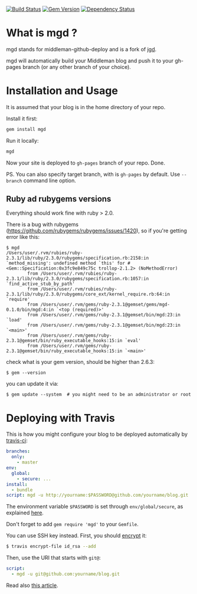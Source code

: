 [![Build Status](https://travis-ci.org/hovancik/middleman-github-deploy.svg)](https://travis-ci.org/hovancik/middleman-github-deploy)
[![Gem Version](https://badge.fury.io/rb/mgd.svg)](http://badge.fury.io/rb/mgd)
[![Dependency Status](https://gemnasium.com/hovancik/middleman-github-deploy.svg)](https://gemnasium.com/hovancik/middleman-github-deploy)

# What is mgd ?

mgd stands for middleman-github-deploy and is a fork of [jgd](https://github.com/yegor256/jekyll-github-deploy).  

mgd will automatically build your Middleman blog and push it to your gh-pages
branch (or any other branch of your choice).

# Installation and Usage

It is assumed that your blog is in the home directory of your repo.

Install it first:

```bash
gem install mgd
```

Run it locally:

```bash
mgd
```

Now your site is deployed to `gh-pages` branch of your repo. Done.

PS. You can also specify target branch, with is `gh-pages` by default. Use
`--branch` command line option.

## Ruby ad rubygems versions
Everything should work fine with ruby > 2.0.

There is a bug with rubygems (https://github.com/rubygems/rubygems/issues/1420), so if you're getting error like this:

```
$ mgd
/Users/user/.rvm/rubies/ruby-2.3.1/lib/ruby/2.3.0/rubygems/specification.rb:2158:in `method_missing': undefined method `this' for #<Gem::Specification:0x3fc9e849c75c trollop-2.1.2> (NoMethodError)
        from /Users/user/.rvm/rubies/ruby-2.3.1/lib/ruby/2.3.0/rubygems/specification.rb:1057:in `find_active_stub_by_path'
        from /Users/user/.rvm/rubies/ruby-2.3.1/lib/ruby/2.3.0/rubygems/core_ext/kernel_require.rb:64:in `require'
        from /Users/user/.rvm/gems/ruby-2.3.1@gemset/gems/mgd-0.1.0/bin/mgd:4:in `<top (required)>'
        from /Users/user/.rvm/gems/ruby-2.3.1@gemset/bin/mgd:23:in `load'
        from /Users/user/.rvm/gems/ruby-2.3.1@gemset/bin/mgd:23:in `<main>'
        from /Users/user/.rvm/gems/ruby-2.3.1@gemset/bin/ruby_executable_hooks:15:in `eval'
        from /Users/user/.rvm/gems/ruby-2.3.1@gemset/bin/ruby_executable_hooks:15:in `<main>'

```

check what is your gem version, should be higher than 2.6.3:

```
$ gem --version
```

you can update it via:

```
$ gem update --system  # you might need to be an administrator or root
```


# Deploying with Travis

This is how you might configure your blog
to be deployed automatically by [travis-ci](http://www.travis-ci.org):

```yaml
branches:
  only:
    - master
env:
  global:
    - secure: ...
install:
  - bundle
script: mgd -u http://yourname:$PASSWORD@github.com/yourname/blog.git
```

The environment variable `$PASSWORD` is set through
`env/global/secure`, as explained
[here](http://docs.travis-ci.com/user/encryption-keys/).

Don't forget to add `gem require 'mgd'` to your `Gemfile`.

You can use SSH key instead. First, you should [encrypt](https://docs.travis-ci.com/user/encrypting-files/) it:

```bash
$ travis encrypt-file id_rsa --add
```

Then, use the URI that starts with `git@`:

```yaml
script:
  - mgd -u git@github.com:yourname/blog.git
```

Read also [this article](http://www.yegor256.com/2014/06/22/jekyll-github-deploy.html).

